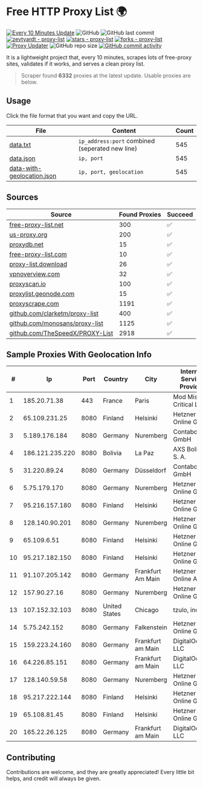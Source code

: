 
# Free HTTP Proxy List 🌍

[![Every 10 Minutes Update](https://github.com/mertguvencli/http-proxy-list/actions/workflows/main.yml/badge.svg?branch=main)](https://github.com/mertguvencli/http-proxy-list/actions/workflows/main.yml)
![GitHub](https://img.shields.io/github/license/mertguvencli/http-proxy-list)
![GitHub last commit](https://img.shields.io/github/last-commit/mertguvencli/http-proxy-list)
[![zevtyardt - proxy-list](https://img.shields.io/static/v1?label=zevtyardt&message=proxy-list&color=blue&logo=github)](https://github.com/zevtyardt/proxy-list "Go to GitHub repo")
[![stars - proxy-list](https://img.shields.io/github/stars/zevtyardt/proxy-list?style=social)](https://github.com/zevtyardt/proxy-list)
[![forks - proxy-list](https://img.shields.io/github/forks/zevtyardt/proxy-list?style=social)](https://github.com/zevtyardt/proxy-list)
[![Proxy Updater](https://github.com/zevtyardt/proxy-list/workflows/Proxy%20Updater/badge.svg)](https://github.com/zevtyardt/proxy-list/actions?query=workflow:"Proxy+Updater")
![GitHub repo size](https://img.shields.io/github/repo-size/zevtyardt/proxy-list)
[![GitHub commit activity](https://img.shields.io/github/commit-activity/m/zevtyardt/proxy-list?logo=commits)](https://github.com/zevtyardt/proxy-list/commits/main)

It is a lightweight project that, every 10 minutes, scrapes lots of free-proxy sites, validates if it works, and serves a clean proxy list.

> Scraper found **6332** proxies at the latest update. Usable proxies are below.

## Usage

Click the file format that you want and copy the URL.

|File|Content|Count|
|----|-------|-----|
|[data.txt](https://raw.githubusercontent.com/mertguvencli/http-proxy-list/main/proxy-list/data.txt)|`ip_address:port` combined (seperated new line)|545|
|[data.json](https://raw.githubusercontent.com/mertguvencli/http-proxy-list/main/proxy-list/data.json)|`ip, port`|545|
|[data-with-geolocation.json](https://raw.githubusercontent.com/mertguvencli/http-proxy-list/main/proxy-list/data-with-geolocation.json)|`ip, port, geolocation`|545|

## Sources

|Source|Found Proxies|Succeed|
|------|-------------|-------|
|[free-proxy-list.net](https://free-proxy-list.net)|300|✅|
|[us-proxy.org](https://www.us-proxy.org)|200|✅|
|[proxydb.net](http://proxydb.net)|15|✅|
|[free-proxy-list.com](https://free-proxy-list.com/?page=&port=&type%5B%5D=http&type%5B%5D=https&up_time=0&search=Search)|10|✅|
|[proxy-list.download](https://www.proxy-list.download/HTTP)|26|✅|
|[vpnoverview.com](https://vpnoverview.com/privacy/anonymous-browsing/free-proxy-servers)|32|✅|
|[proxyscan.io](https://www.proxyscan.io)|100|✅|
|[proxylist.geonode.com](https://proxylist.geonode.com/api/proxy-list?limit=300&page=1&sort_by=lastChecked&sort_type=desc&protocols=http,https)|15|✅|
|[proxyscrape.com](https://api.proxyscrape.com/v2/?request=displayproxies&protocol=http&timeout=10000&country=all&ssl=all&anonymity=all)|1191|✅|
|[github.com/clarketm/proxy-list](https://raw.githubusercontent.com/clarketm/proxy-list/master/proxy-list-raw.txt)|400|✅|
|[github.com/monosans/proxy-list](https://raw.githubusercontent.com/monosans/proxy-list/main/proxies/http.txt)|1125|✅|
|[github.com/TheSpeedX/PROXY-List](https://raw.githubusercontent.com/TheSpeedX/PROXY-List/master/http.txt)|2918|✅|


## Sample Proxies With Geolocation Info

|#|Ip|Port|Country|City|Internet Service Provider|
|-|--|----|-------|----|-------------------------|
|1|185.20.71.38|443|France|Paris|Mod Mission Critical LLC|
|2|65.109.231.25|8080|Finland|Helsinki|Hetzner Online GmbH|
|3|5.189.176.184|8080|Germany|Nuremberg|Contabo GmbH|
|4|186.121.235.220|8080|Bolivia|La Paz|AXS Bolivia S. A.|
|5|31.220.89.24|8080|Germany|Düsseldorf|Contabo GmbH|
|6|5.75.179.170|8080|Germany|Nuremberg|Hetzner Online GmbH|
|7|95.216.157.180|8080|Finland|Helsinki|Hetzner Online GmbH|
|8|128.140.90.201|8080|Germany|Nuremberg|Hetzner Online GmbH|
|9|65.109.6.51|8080|Finland|Helsinki|Hetzner Online GmbH|
|10|95.217.182.150|8080|Finland|Helsinki|Hetzner Online GmbH|
|11|91.107.205.142|8080|Germany|Frankfurt Am Main|Hetzner Online AG|
|12|157.90.27.16|8080|Germany|Nuremberg|Hetzner Online GmbH|
|13|107.152.32.103|8080|United States|Chicago|tzulo, inc.|
|14|5.75.242.152|8080|Germany|Falkenstein|Hetzner Online GmbH|
|15|159.223.24.160|8080|Germany|Frankfurt am Main|DigitalOcean, LLC|
|16|64.226.85.151|8080|Germany|Frankfurt am Main|DigitalOcean, LLC|
|17|128.140.59.58|8080|Germany|Nuremberg|Hetzner Online GmbH|
|18|95.217.222.144|8080|Finland|Helsinki|Hetzner Online GmbH|
|19|65.108.81.45|8080|Finland|Helsinki|Hetzner Online GmbH|
|20|165.22.26.125|8080|Germany|Frankfurt am Main|DigitalOcean, LLC|



## Contributing

Contributions are welcome, and they are greatly appreciated! Every
little bit helps, and credit will always be given.

